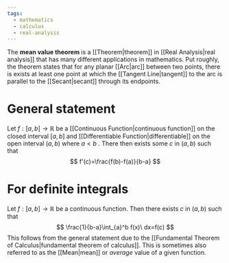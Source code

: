 ```yaml
---
tags:
  - mathematics
  - calculus
  - real-analysis
---
```

The **mean value theorem** is a [[Theorem|theorem]] in [[Real Analysis|real analysis]] that has many different applications in mathematics. Put roughly, the theorem states that for any planar [[Arc|arc]] between two points, there is exists at least one point at which the [[Tangent Line|tangent]] to the arc is parallel to the [[Secant|secant]] through its endpoints.

# General statement

Let $f:[a,b]\to \mathbb{R}$ be a [[Continuous Function|continuous function]] on the closed interval $[a,b]$ and [[Differentiable Function|differentiable]] on the open interval $(a,b)$ where $a<b$ . There then exists some $c$ in $(a,b)$ such that
$$
f'(c)=\frac{f(b)-f(a)}{b-a}
$$

# For definite integrals

Let $f:[a,b]\to \mathbb{R}$ be a continuous function. Then there exists $c$ in $(a,b)$ such that
$$
\frac{1}{b-a}\int_{a}^b f(x)\ dx=f(c)
$$
This follows from the general statement due to the [[Fundamental Theorem of Calculus|fundamental theorem of calculus]].  This is sometimes also referred to as the [[Mean|mean]] or *average* value of a given function.